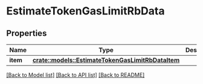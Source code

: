 # EstimateTokenGasLimitRbData

## Properties

Name | Type | Description | Notes
------------ | ------------- | ------------- | -------------
**item** | [**crate::models::EstimateTokenGasLimitRbDataItem**](EstimateTokenGasLimitRB_data_item.md) |  | 

[[Back to Model list]](../README.md#documentation-for-models) [[Back to API list]](../README.md#documentation-for-api-endpoints) [[Back to README]](../README.md)


